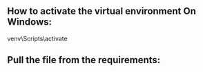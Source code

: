 ## How to activate the virtual environment On Windows:
venv\Scripts\activate

## Pull the file from the requirements:

